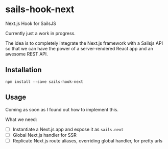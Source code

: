 # sails-hook-next

Next.js Hook for SailsJS

Currently just a work in progress.

The idea is to completely integrate the Next.js framework with a Sailsjs API
so that we can have the power of a server-rendered React app and an awesome REST API.

## Installation

```
npm install --save sails-hook-next
```

## Usage

Coming as soon as I found out how to implement this.

What we need:

* [ ] Instantiate a Next.js app and expose it as `sails.next`
* [ ] Global Next.js handler for SSR
* [ ] Replicate Next.js route aliases, overriding global handler, for pretty urls